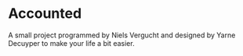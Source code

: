 Accounted
=========

A small project programmed by Niels Vergucht and designed by Yarne Decuyper to make your life a bit easier.
